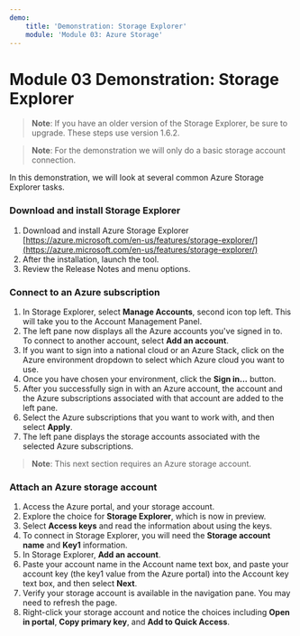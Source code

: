 ```yaml
---
demo:
    title: 'Demonstration: Storage Explorer'
    module: 'Module 03: Azure Storage'
---
```


# Module 03 Demonstration: Storage Explorer 

> **Note**: If you have an older version of the Storage Explorer, be sure to upgrade. These steps use version 1.6.2.

> **Note**: For the demonstration we will only do a basic storage account connection.

In this demonstration, we will look at several common Azure Storage Explorer tasks.

### Download and install Storage Explorer 

1.  Download and install Azure Storage Explorer [https://azure.microsoft.com/en-us/features/storage-explorer/](https://azure.microsoft.com/en-us/features/storage-explorer/)
2.  After the installation, launch the tool.
3.  Review the Release Notes and menu options.

### Connect to an Azure subscription 

1.  In Storage Explorer, select **Manage Accounts**, second icon top left. This will take you to the Account Management Panel.
2.  The left pane now displays all the Azure accounts you\'ve signed in to. To connect to another account, select **Add an account**.
3.  If you want to sign into a national cloud or an Azure Stack, click on the Azure environment dropdown to select which Azure cloud you want to use.
4.  Once you have chosen your environment, click the **Sign in...** button.
5.  After you successfully sign in with an Azure account, the account and the Azure subscriptions associ­ated with that account are added to the left pane.
6.  Select the Azure subscriptions that you want to work with, and then select **Apply**.
7.  The left pane displays the storage accounts associated with the selected Azure subscriptions.

> **Note**: This next section requires an Azure storage account.

### Attach an Azure storage account 

1.  Access the Azure portal, and your storage account.
2.  Explore the choice for **Storage Explorer**, which is now in preview.
3.  Select **Access keys** and read the information about using the keys.
4.  To connect in Storage Explorer, you will need the **Storage account name** and **Key1** information.
5.  In Storage Explorer, **Add an account**.
6.  Paste your account name in the Account name text box, and paste your account key (the key1 value from the Azure portal) into the Account key text box, and then select **Next**.
7.  Verify your storage account is available in the navigation pane. You may need to refresh the page.
8.  Right-click your storage account and notice the choices including **Open in portal**, **Copy primary key**, and **Add to Quick Access**.
